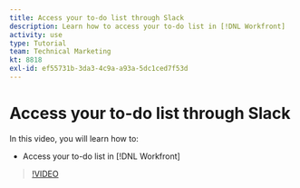 ```yaml
---
title: Access your to-do list through Slack
description: Learn how to access your to-do list in [!DNL Workfront]
activity: use
type: Tutorial
team: Technical Marketing
kt: 8818
exl-id: ef55731b-3da3-4c9a-a93a-5dc1ced7f53d
---
```

# Access your to-do list through Slack

In this video, you will learn how to:

* Access your to-do list in [!DNL Workfront]

>[!VIDEO](https://video.tv.adobe.com/v/335118/?quality=12)
